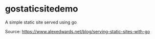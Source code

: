 # gostaticsitedemo

A simple static site served using go

Source: https://www.alexedwards.net/blog/serving-static-sites-with-go